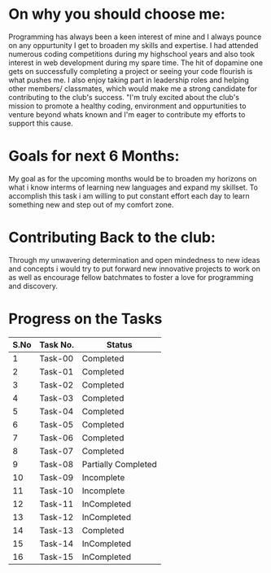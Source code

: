 # On why you should choose me:
Programming has always been a keen interest of mine and I always pounce on any oppurtunity I get to broaden my skills and expertise. I had attended numerous coding competitions during my highschool years
and also took interest in web development during my spare time. The hit of dopamine one gets on successfully completing a project or seeing your code flourish is what pushes me. I also enjoy taking part in
leadership roles and helping other members/ classmates, which would make me a strong candidate for contributing to the club's success. "I'm truly excited about the club's mission to promote a healthy coding, 
environment and oppurtunities to venture beyond whats known and I'm eager to contribute my efforts to support this cause.

# Goals for next 6 Months:
My goal as for the upcoming months would be to broaden my horizons on what i know interms of learning new languages and expand my skillset. To accomplish this task i am willing to put constant effort each day
to learn something new and step out of my comfort zone.

# Contributing Back to the club:
Through my unwavering determination and open mindedness to new ideas and concepts i would try to put forward new innovative projects to work on as well as encourage fellow batchmates to foster a love for 
programming and discovery.

# Progress on the Tasks

| S.No | Task No. | Status |
|------|----------|--------|
| 1    | Task-00  | Completed |
| 2    | Task-01  | Completed |
| 3    | Task-02  | Completed |
| 4    | Task-03  | Completed |
| 5    | Task-04  | Completed |
| 6    | Task-05  | Completed |
| 7    | Task-06  | Completed |
| 8    | Task-07  | Completed |
| 9    | Task-08  | Partially Completed |
| 10   | Task-09  | Incomplete |
| 11   | Task-10  | Incomplete |
| 12   | Task-11  | InCompleted |
| 13   | Task-12  | InCompleted |
| 14   | Task-13  | Completed |
| 15   | Task-14  | InCompleted |
| 16   | Task-15  | InCompleted |

